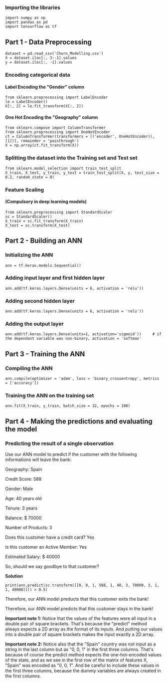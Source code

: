 ### Importing the libraries
```
import numpy as np
import pandas as pd
import tensorflow as tf
```

## Part 1 - Data Preprocessing
```
dataset = pd.read_csv('Churn_Modelling.csv')
X = dataset.iloc[:, 3:-1].values
y = dataset.iloc[:, -1].values
```

### Encoding categorical data
#### Label Encoding the "Gender" column
```
from sklearn.preprocessing import LabelEncoder
le = LabelEncoder()
X[:, 2] = le.fit_transform(X[:, 2])
```
#### One Hot Encoding the "Geography" column
```
from sklearn.compose import ColumnTransformer
from sklearn.preprocessing import OneHotEncoder
ct = ColumnTransformer(transformers = [('encoder', OneHotEncoder(), [1])], remainder = 'passthrough')
X = np.array(ct.fit_transform(X))
```

### Splitting the dataset into the Training set and Test set
```
from sklearn.model_selection import train_test_split
X_train, X_test, y_train, y_test = train_test_split(X, y, test_size = 0.2, random_state = 0)
```

### Feature Scaling 
#### (Compulsory in deep learning models)
```
from sklearn.preprocessing import StandardScaler
sc = StandardScaler()
X_train = sc.fit_transform(X_train)
X_test = sc.transform(X_test)
```

## Part 2 - Building an ANN
### Initializing the ANN
```
ann = tf.keras.models.Sequential()
```

### Adding input layer and first hidden layer
```
ann.add(tf.keras.layers.Dense(units = 6, activation = 'relu'))
```

### Adding second hidden layer
```
ann.add(tf.keras.layers.Dense(units = 6, activation = 'relu'))
```

### Adding the output layer
```
ann.add(tf.keras.layers.Dense(units=1, activation='sigmoid'))     # if the dependant variable was non-binary, activation = 'softmax'
```

## Part 3 - Training the ANN
### Compiling the ANN
```
ann.compile(optimizer = 'adam', loss = 'binary_crossentropy', metrics = ['accuracy'])
```

### Training the ANN on the training set
```
ann.fit(X_train, y_train, batch_size = 32, epochs = 100)
```

## Part 4 - Making the predictions and evaluating the model
### Predicting the result of a single observation

Use our ANN model to predict if the customer with the following informations will leave the bank: 

Geography: Spain

Credit Score: 588

Gender: Male

Age: 40 years old

Tenure: 3 years

Balance: \$ 70000

Number of Products: 3

Does this customer have a credit card? Yes

Is this customer an Active Member: Yes

Estimated Salary: \$ 40000

So, should we say goodbye to that customer?

**Solution**
```
print(ann.predict(sc.transform([[0, 0, 1, 588, 1, 40, 3, 70000, 3, 1, 1, 40000]])) > 0.5)
```

Therefore, our ANN model preducts that this customer exits the bank!

Therefore, our ANN model predicts that this customer stays in the bank!

**Important note 1:** Notice that the values of the features were all input in a double pair of square brackets. That's because the "predict" method always expects a 2D array as the format of its inputs. And putting our values into a double pair of square brackets makes the input exactly a 2D array.

**Important note 2:** Notice also that the "Spain" country was not input as a string in the last column but as "0, 0, 1" in the first three columns. That's because of course the predict method expects the one-hot-encoded values of the state, and as we see in the first row of the matrix of features X, "Spain" was encoded as "0, 0, 1". And be careful to include these values in the first three columns, because the dummy variables are always created in the first columns.
